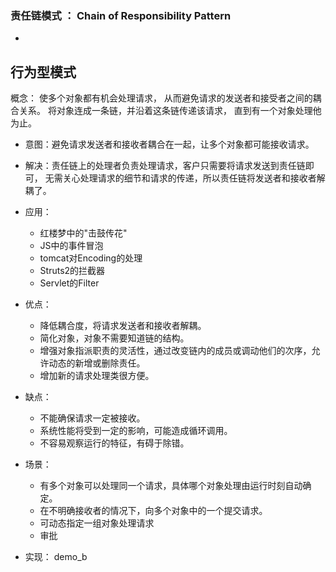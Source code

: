 ### 责任链模式 ： Chain of Responsibility Pattern
-
行为型模式
-
概念：
使多个对象都有机会处理请求，
从而避免请求的发送者和接受者之间的耦合关系。
将对象连成一条链，并沿着这条链传递该请求，
直到有一个对象处理他为止。

- 意图：避免请求发送者和接收者耦合在一起，让多个对象都可能接收请求。

- 解决：责任链上的处理者负责处理请求，客户只需要将请求发送到责任链即可，
无需关心处理请求的细节和请求的传递，所以责任链将发送者和接收者解耦了。

- 应用：
    + 红楼梦中的"击鼓传花"
    + JS中的事件冒泡
    + tomcat对Encoding的处理
    + Struts2的拦截器
    + Servlet的Filter

- 优点：
    + 降低耦合度，将请求发送者和接收者解耦。
    + 简化对象，对象不需要知道链的结构。
    + 增强对象指派职责的灵活性，通过改变链内的成员或调动他们的次序，允许动态的新增或删除责任。
    + 增加新的请求处理类很方便。
    
- 缺点：
    + 不能确保请求一定被接收。
    + 系统性能将受到一定的影响，可能造成循环调用。
    + 不容易观察运行的特征，有碍于除错。

- 场景：
    + 有多个对象可以处理同一个请求，具体哪个对象处理由运行时刻自动确定。
    + 在不明确接收者的情况下，向多个对象中的一个提交请求。
    + 可动态指定一组对象处理请求
    + 审批
    
- 实现： demo_b


